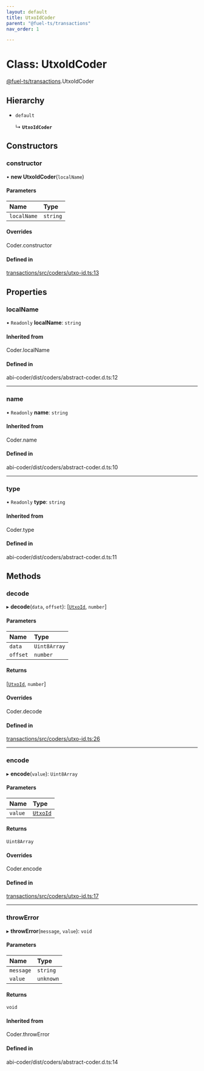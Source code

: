 ```yaml
---
layout: default
title: UtxoIdCoder
parent: "@fuel-ts/transactions"
nav_order: 1

---
```


# Class: UtxoIdCoder

[@fuel-ts/transactions](../index.md).UtxoIdCoder

## Hierarchy

- `default`

  ↳ **`UtxoIdCoder`**

## Constructors

### constructor

• **new UtxoIdCoder**(`localName`)

#### Parameters

| Name | Type |
| :------ | :------ |
| `localName` | `string` |

#### Overrides

Coder.constructor

#### Defined in

[transactions/src/coders/utxo-id.ts:13](https://github.com/FuelLabs/fuels-ts/blob/master/packages/transactions/src/coders/utxo-id.ts#L13)

## Properties

### localName

• `Readonly` **localName**: `string`

#### Inherited from

Coder.localName

#### Defined in

abi-coder/dist/coders/abstract-coder.d.ts:12

___

### name

• `Readonly` **name**: `string`

#### Inherited from

Coder.name

#### Defined in

abi-coder/dist/coders/abstract-coder.d.ts:10

___

### type

• `Readonly` **type**: `string`

#### Inherited from

Coder.type

#### Defined in

abi-coder/dist/coders/abstract-coder.d.ts:11

## Methods

### decode

▸ **decode**(`data`, `offset`): [[`UtxoId`](../index.md#utxoid), `number`]

#### Parameters

| Name | Type |
| :------ | :------ |
| `data` | `Uint8Array` |
| `offset` | `number` |

#### Returns

[[`UtxoId`](../index.md#utxoid), `number`]

#### Overrides

Coder.decode

#### Defined in

[transactions/src/coders/utxo-id.ts:26](https://github.com/FuelLabs/fuels-ts/blob/master/packages/transactions/src/coders/utxo-id.ts#L26)

___

### encode

▸ **encode**(`value`): `Uint8Array`

#### Parameters

| Name | Type |
| :------ | :------ |
| `value` | [`UtxoId`](../index.md#utxoid) |

#### Returns

`Uint8Array`

#### Overrides

Coder.encode

#### Defined in

[transactions/src/coders/utxo-id.ts:17](https://github.com/FuelLabs/fuels-ts/blob/master/packages/transactions/src/coders/utxo-id.ts#L17)

___

### throwError

▸ **throwError**(`message`, `value`): `void`

#### Parameters

| Name | Type |
| :------ | :------ |
| `message` | `string` |
| `value` | `unknown` |

#### Returns

`void`

#### Inherited from

Coder.throwError

#### Defined in

abi-coder/dist/coders/abstract-coder.d.ts:14
